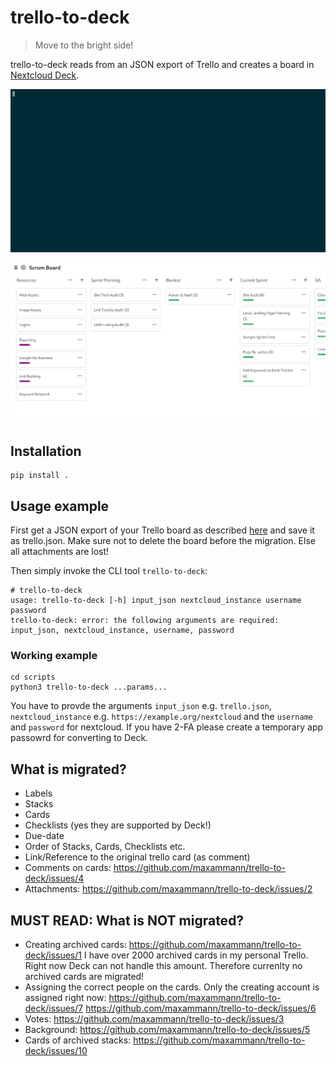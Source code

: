 # trello-to-deck
> Move to the bright side!

trello-to-deck reads from an JSON export of Trello and creates a board in [Nextcloud Deck](https://apps.nextcloud.com/apps/deck).

![](./docs/demo.gif)


![](./docs/screenshot.png)

## Installation

```
pip install .
```

## Usage example

First get a JSON export of your Trello board as described [here](https://help.trello.com/article/747-exporting-data-from-trello-1) and save it as trello.json. Make sure not to delete the board before the migration. Else all attachments are lost!

Then simply invoke the CLI tool `trello-to-deck`:

```console
# trello-to-deck
usage: trello-to-deck [-h] input_json nextcloud_instance username password
trello-to-deck: error: the following arguments are required: input_json, nextcloud_instance, username, password
```
### Working example
```console
cd scripts
python3 trello-to-deck ...params...
```


You have to provde the arguments `input_json` e.g. `trello.json`, `nextcloud_instance` e.g. `https://example.org/nextcloud` and the `username` and `password` for nextcloud. If you have 2-FA please create a temporary app passowrd for converting to Deck.

## What is migrated?

* Labels
* Stacks
* Cards
* Checklists (yes they are supported by Deck!)
* Due-date
* Order of Stacks, Cards, Checklists etc.
* Link/Reference to the original trello card (as comment)
* Comments on cards: https://github.com/maxammann/trello-to-deck/issues/4
* Attachments: https://github.com/maxammann/trello-to-deck/issues/2
  
## MUST READ: What is NOT migrated?

* Creating archived cards: https://github.com/maxammann/trello-to-deck/issues/1
  I have over 2000 archived cards in my personal Trello. Right now Deck can not handle this amount. Therefore currenlty no archived cards are migrated!
* Assigning the correct people on the cards. Only the creating account is assigned right now: https://github.com/maxammann/trello-to-deck/issues/7 https://github.com/maxammann/trello-to-deck/issues/6
* Votes: https://github.com/maxammann/trello-to-deck/issues/3
* Background: https://github.com/maxammann/trello-to-deck/issues/5
* Cards of archived stacks: https://github.com/maxammann/trello-to-deck/issues/10
  
